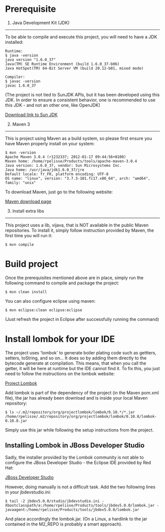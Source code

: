 Prerequisite
============

1. Java Development Kit (JDK)
------------------------------

To be able to compile and execute this project, you will need to have a JDK installed:

    Runtime:
    $ java -version
    java version "1.6.0_37"
    Java(TM) SE Runtime Environment (build 1.6.0_37-b06)
    Java HotSpot(TM) 64-Bit Server VM (build 20.12-b01, mixed mode)

    Compiler:
    $ javac -version
    javac 1.6.0_37

(The project is not tied to SunJDK APIs, but it has been developed using this JDK. In order to
ensure a consistent behavior, one is recommended to use this JDK - and not an other one, like
OpenJDK)

[Download link to Sun JDK](http://www.oracle.com/technetwork/java/javasebusiness/downloads/java-archive-downloads-javase6-419409.html#jdk-6u43-oth-JPR)

2. Maven 3
----------

This is project using Maven as a build system, so please first ensure you have Maven properly
install on your system:

    $ mvn -version
    Apache Maven 3.0.4 (r1232337; 2012-01-17 09:44:56+0100)
    Maven home: /home/rpelisse/Products/tools/apache-maven-3.0.4
    Java version: 1.6.0_37, vendor: Sun Microsystems Inc.
    Java home: /usr/java/jdk1.6.0_37/jre
    Default locale: fr_FR, platform encoding: UTF-8
    OS name: "linux", version: "3.7.3-101.fc17.x86_64", arch: "amd64", family: "unix"

To download Maven, just go to the following website:

[Maven download page](http://maven.apache.org/)

3. Install extra libs
----------------------

This project uses a lib, vijava, that is NOT available in the public Maven repositories. To install
it, simply follow instruction provided by Maven, the first time you will run it:

    $ mvn compile


Build project
=============

Once the prerequisites mentioned above are in place, simply run the following command to compile and
package the project:

    $ mvn clean install

You can also configure eclipse using maven:

    $ mvn eclipse:clean eclipse:eclipse

(Just refresh the project in Eclipse after successfully running the command)

Install lombok for your IDE
===========================

The project uses 'lombok' to generate boiler plating code such as gettters, setters, toString, and
so on... It does so by adding them directly to the bytecode generate at compilation. This means,
that when you call the getter, it will be here at runtime but the IDE cannot find it. To fix this,
you just need to follow the instructions on the lombok website:

[Project Lombok](htpp://projectlombok.org)

Add lombok is part of the dependency of the project (in the Maven pom.xml file), the jar has already
been download and is inside your local Maven repository:

    $ ls ~/.m2/repository/org/projectlombok/lombok/0.10.*/*.jar /home/rpelisse/.m2/repository/org/projectlombok/lombok/0.10.8/lombok-0.10.8.jar

Simply use this jar while following the setup instructions from the project.

Installing Lombok in JBoss Developer Studio
-------------------------------------------

Sadly, the installer provided by the Lombok community is not able to configure the JBoss Developer
Studio - the Eclipse IDE provided by Red Hat:

[JBoss Developer Studio](https://access.redhat.com/jbossnetwork/restricted/listSoftware.html?downloadType=distributions&product=jbossdeveloperstudio&productChanged=yes)

However, doing manually is not a difficult task. Add the two following lines in your
jbdevstudio.ini:

    $ tail -2 jbdev5.0.0/studio/jbdevstudio.ini -Xbootclasspath/a:/home/rpelisse/Products/tools/jbdev5.0.0/lombok.jar -javaagent:/home/rpelisse/Products/tools/jbdev5.0.0/lombok.jar

And place accordingly the lombok.jar. (On a Linux, a hardlink to the jar contained in the M2_REPO is
probably a smart approach).
